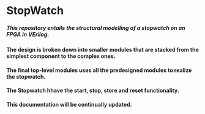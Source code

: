 # StopWatch

##### This repository entails the structural modelling of a stopwatch on an FPGA in VErilog.
#### The design is broken down into smaller modules that are stacked from the simplest component to the complex ones.
#### The final top-level modules uses all the predesigned modules to realize the stopwatch.
#### The Stopwatch hhave the start, stop, store and reset functionality.
#### This documentation will be continually updated.
